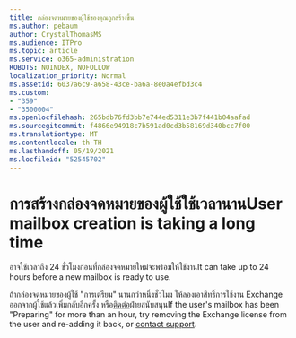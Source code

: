 ```yaml
---
title: กล่องจดหมายของผู้ใช้ของคุณถูกสร้างขึ้น
ms.author: pebaum
author: CrystalThomasMS
ms.audience: ITPro
ms.topic: article
ms.service: o365-administration
ROBOTS: NOINDEX, NOFOLLOW
localization_priority: Normal
ms.assetid: 6037a6c9-a658-43ce-ba6a-8e0a4efbd3c4
ms.custom:
- "359"
- "3500004"
ms.openlocfilehash: 265bdb76fd3bb7e744ed5311e3b7f441b04aafad
ms.sourcegitcommit: f4866e94918c7b591ad0cd3b58169d340bcc7f00
ms.translationtype: MT
ms.contentlocale: th-TH
ms.lasthandoff: 05/19/2021
ms.locfileid: "52545702"
---
```

# <a name="user-mailbox-creation-is-taking-a-long-time"></a><span data-ttu-id="e03ce-102">การสร้างกล่องจดหมายของผู้ใช้ใช้เวลานาน</span><span class="sxs-lookup"><span data-stu-id="e03ce-102">User mailbox creation is taking a long time</span></span>

<span data-ttu-id="e03ce-103">อาจใช้เวลาถึง 24 ชั่วโมงก่อนที่กล่องจดหมายใหม่จะพร้อมให้ใช้งาน</span><span class="sxs-lookup"><span data-stu-id="e03ce-103">It can take up to 24 hours before a new mailbox is ready to use.</span></span>
  
<span data-ttu-id="e03ce-104">ถ้ากล่องจดหมายของผู้ใช้ "การเตรียม" นานกว่าหนึ่งชั่วโมง ให้ลองเอาสิทธิ์การใช้งาน Exchange ออกจากผู้ใช้แล้วเพิ่มกลับอีกครั้ง หรือ[ติดต่อ](https://go.microsoft.com/fwlink/p/?linkid=518322)ฝ่ายสนับสนุน</span><span class="sxs-lookup"><span data-stu-id="e03ce-104">If the user's mailbox has been "Preparing" for more than an hour, try removing the Exchange license from the user and re-adding it back, or [contact support](https://go.microsoft.com/fwlink/p/?linkid=518322).</span></span>
